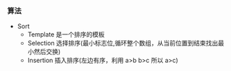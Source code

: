 ### 算法
 - Sort
    - Template 是一个排序的模板
    - Selection 选择排序(最小标志位,循环整个数组，从当前位置到结束找出最小然后交换)
    - Insertion 插入排序(左边有序，利用 a>b b>c 所以 a>c)